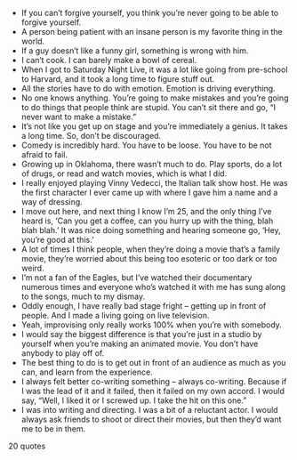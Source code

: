  - If you can’t forgive yourself, you think you’re never going to be able to forgive yourself.
 - A person being patient with an insane person is my favorite thing in the world.
 - If a guy doesn’t like a funny girl, something is wrong with him.
 - I can’t cook. I can barely make a bowl of cereal.
 - When I got to Saturday Night Live, it was a lot like going from pre-school to Harvard, and it took a long time to figure stuff out.
 - All the stories have to do with emotion. Emotion is driving everything.
 - No one knows anything. You’re going to make mistakes and you’re going to do things that people think are stupid. You can’t sit there and go, “I never want to make a mistake.”
 - It’s not like you get up on stage and you’re immediately a genius. It takes a long time. So, don’t be discouraged.
 - Comedy is incredibly hard. You have to be loose. You have to be not afraid to fail.
 - Growing up in Oklahoma, there wasn’t much to do. Play sports, do a lot of drugs, or read and watch movies, which is what I did.
 - I really enjoyed playing Vinny Vedecci, the Italian talk show host. He was the first character I ever came up with where I gave him a name and a way of dressing.
 - I move out here, and next thing I know I’m 25, and the only thing I’ve heard is, ‘Can you get a coffee, can you hurry up with the thing, blah blah blah.’ It was nice doing something and hearing someone go, ‘Hey, you’re good at this.’
 - A lot of times I think people, when they’re doing a movie that’s a family movie, they’re worried about this being too esoteric or too dark or too weird.
 - I’m not a fan of the Eagles, but I’ve watched their documentary numerous times and everyone who’s watched it with me has sung along to the songs, much to my dismay.
 - Oddly enough, I have really bad stage fright – getting up in front of people. And I made a living going on live television.
 - Yeah, improvising only really works 100% when you’re with somebody.
 - I would say the biggest difference is that you’re just in a studio by yourself when you’re making an animated movie. You don’t have anybody to play off of.
 - The best thing to do is to get out in front of an audience as much as you can, and learn from the experience.
 - I always felt better co-writing something – always co-writing. Because if I was the lead of it and it failed, then it failed on my own accord. I would say, “Well, I liked it or I screwed up. I take the hit on this one.”
 - I was into writing and directing. I was a bit of a reluctant actor. I would always ask friends to shoot or direct their movies, but then they’d want me to be in them.

20 quotes